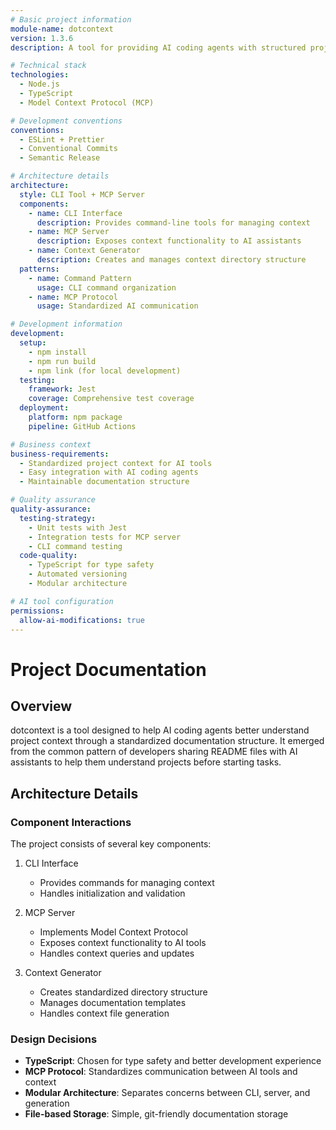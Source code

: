```yaml
---
# Basic project information
module-name: dotcontext
version: 1.3.6
description: A tool for providing AI coding agents with structured project context

# Technical stack
technologies:
  - Node.js
  - TypeScript
  - Model Context Protocol (MCP)

# Development conventions
conventions:
  - ESLint + Prettier
  - Conventional Commits
  - Semantic Release

# Architecture details
architecture:
  style: CLI Tool + MCP Server
  components:
    - name: CLI Interface
      description: Provides command-line tools for managing context
    - name: MCP Server
      description: Exposes context functionality to AI assistants
    - name: Context Generator
      description: Creates and manages context directory structure
  patterns:
    - name: Command Pattern
      usage: CLI command organization
    - name: MCP Protocol
      usage: Standardized AI communication

# Development information
development:
  setup:
    - npm install
    - npm run build
    - npm link (for local development)
  testing:
    framework: Jest
    coverage: Comprehensive test coverage
  deployment:
    platform: npm package
    pipeline: GitHub Actions

# Business context
business-requirements:
  - Standardized project context for AI tools
  - Easy integration with AI coding agents
  - Maintainable documentation structure

# Quality assurance
quality-assurance:
  testing-strategy:
    - Unit tests with Jest
    - Integration tests for MCP server
    - CLI command testing
  code-quality:
    - TypeScript for type safety
    - Automated versioning
    - Modular architecture

# AI tool configuration
permissions:
  allow-ai-modifications: true
---
```


# Project Documentation

## Overview

dotcontext is a tool designed to help AI coding agents better understand project context through a standardized documentation structure. It emerged from the common pattern of developers sharing README files with AI assistants to help them understand projects before starting tasks.

## Architecture Details

### Component Interactions

The project consists of several key components:

1. CLI Interface
   - Provides commands for managing context
   - Handles initialization and validation

2. MCP Server
   - Implements Model Context Protocol
   - Exposes context functionality to AI tools
   - Handles context queries and updates

3. Context Generator
   - Creates standardized directory structure
   - Manages documentation templates
   - Handles context file generation

### Design Decisions

- **TypeScript**: Chosen for type safety and better development experience
- **MCP Protocol**: Standardizes communication between AI tools and context
- **Modular Architecture**: Separates concerns between CLI, server, and generation
- **File-based Storage**: Simple, git-friendly documentation storage

